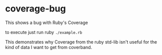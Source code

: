coverage-bug
============

This shows a bug with Ruby's Coverage

to execute just run ruby `./example.rb`

This demonstrates why Coverage from the ruby std-lib isn't useful for the kind of data I want to get from coverband.